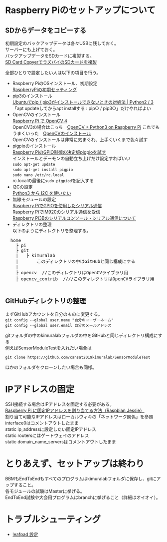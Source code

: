 # Raspberry Piのセットアップについて  
## SDからデータをコピーする  
初期設定のバックアップデータは各々USBに残しておく。  
サーバーにも上げておく。  
バックアップデータをSDカードに複製する。  
[SD Card CopyerでラズパイのSDカードを複製](https://qiita.com/ikemura23/items/4b7ab1af98045fa6516b)

全部ひとりで設定したい人は以下の項目を行う。
  - Raspberry PiのOSインストール、初期設定  
  [RaspberryPiの初期セッティング](https://qiita.com/S_ODA/items/3600b4492747e66f5df7)
  - pip3のインストール  
  [Ubuntuでpip / pip3がインストールできないときの対処法 | Python2 / 3](https://www.bioerrorlog.work/entry/install-pip-pip3-ubuntu#apt-update%E3%81%97%E3%81%A6%E3%81%8B%E3%82%89apt-install%E3%81%99%E3%82%8B--pip--pip3)  
  「apt updateしてからapt installする : pip○ / pip3○」だけやればよい
  - OpenCVのインストール   
  [Raspberry Pi で OpenCV 4](https://qiita.com/tomo_vn/items/eea677eb00488d4c2291)  
  OpenCV3の場合はこっち　[OpenCV + Python3 on Raspberry Pi](https://qiita.com/nanbuwks/items/422eb405ceef84826ab4) 
  これでもうまくいった　[OpenCVのインストール](https://homemadegarbage.com/raspizero-opencv)  
  OpenCVのインストールは非常に気まぐれ、上手くいくまで色々試す  
  - pigpioのインストール  
  [Raspberry PiのGPIO制御の決定版pigpioを試す](https://karaage.hatenadiary.jp/entry/2017/02/10/073000)  
  インストールとデーモンの自動立ち上げだけ設定すればいい  
  `sudo apt-get update`  
  `sudo apt-get install pigpio`  
  `sudo nano /etc/rc.local`  
  rc.localの最後に`sudo pigpiod`を記入する  
  - I2Cの設定  
  [Python3 から I2C を使いたい](http://nucl.hatenablog.com/entry/2017/09/29/151411)  
  - 無線モジュールの設定  
  [Raspberry PiでGPIOを使用したシリアル通信](https://www.ingenious.jp/raspberry-pi/2019/03/gpio-uart/)  
  [Raspberry PiでIM920のシリアル通信を受信](https://blog.goo.ne.jp/izumame/e/4bf0f69ec24947bdde42a66b365e43d7)  
  [Raspberry Pi3Bのシリアルコンソール・シリアル通信について](http://yueno.net/xoops/modules/xpwiki/?PC%2FRaspberryPi%2FPi3%E3%81%AE%E3%82%B7%E3%83%AA%E3%82%A2%E3%83%AB%E9%80%9A%E4%BF%A1)  
  - ディレクトリの整理  
  以下のようにディレクトリを整理する。 　
  <pre>
  home  
    ├ pi  
    ├ git  
    |   ├ kimuralab  
    |       このディレクトリの中はGitHubと同じ構成にする
    | 
    ├ opencv  //このディレクトリはOpenCVライブラリ用 
    ├ opencv_contrib  ////このディレクトリはOpenCVライブラリ用
  </pre>    

## GitHubディレクトリの整理
まずGitHubアカウントを自分のものに変更する。  
`git config --global user.name "自分のユーザーネーム" `  
`git config --global user.email 自分のメールアドレス`  

gitフォルダの中のkimuralabフォルダの中をGitHubと同じディレクトリ構成にする  
例えばSensorModuleTestを入れたい場合は

`git clone https://github.com/cansat2019kimuralab/SensorModuleTest`  

ほかのフォルダをクローンしたい場合も同様。

# IPアドレスの固定
SSH接続する場合はIPアドレスを固定する必要がある。  
[Raspberry Pi に固定IPアドレスを割り当てる方法（Raspbian Jessie）](https://qiita.com/marie_khr/items/b088ffb252a92eee8f5d)  
割り当て可能なIPアドレスはローカルウィキの「ネットワーク関係」を参照  
interface0はコメントアウトしたまま  
static ip_addressに設定したい固定IPアドレス  
static routersにはゲートウェイのアドレス  
static domain_name_serversはコメントアウトしたまま

# とりあえず、セットアップは終わり
BBMもEndToEndもすべてのプログラムはkimuralabフォルダに保存し、gitにアップすること。  
各モジュールの試験はMasterに挙げる。  
EndToEnd試験や大会用プログラムはbranchに挙げること（詳細はオイオイ）。

# トラブルシューティング
- [leafpad 設定](https://achapi2718.blogspot.com/2013/10/leafpad.html)
